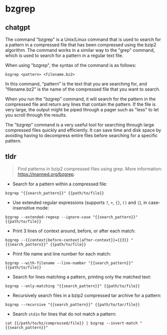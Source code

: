 # bzgrep 
## chatgpt 
The command "bzgrep" is a Unix/Linux command that is used to search for a pattern in a compressed file that has been compressed using the bzip2 algorithm. The command works in a similar way to the "grep" command, which is used to search for a pattern in a regular text file.

When using "bzgrep", the syntax of the command is as follows:

```
bzgrep <pattern> <filename.bz2>
```

In this command, "pattern" is the text that you are searching for, and "filename.bz2" is the name of the compressed file that you want to search.

When you run the "bzgrep" command, it will search for the pattern in the compressed file and return any lines that contain the pattern. If the file is very large, the output might be piped through a pager such as "less" to let you scroll through the results. 

The "bzgrep" command is a very useful tool for searching through large compressed files quickly and efficiently. It can save time and disk space by avoiding having to decompress entire files before searching for a specific pattern. 

## tldr 
 
> Find patterns in bzip2 compressed files using grep.
> More information: <https://manned.org/bzgrep>.

- Search for a pattern within a compressed file:

`bzgrep "{{search_pattern}}" {{path/to/file}}`

- Use extended regular expressions (supports `?`, `+`, `{}`, `()` and `|`), in case-insensitive mode:

`bzgrep --extended-regexp --ignore-case "{{search_pattern}}" {{path/to/file}}`

- Print 3 lines of context around, before, or after each match:

`bzgrep --{{context|before-context|after-context}}={{3}} "{{search_pattern}}" {{path/to/file}}`

- Print file name and line number for each match:

`bzgrep --with-filename --line-number "{{search_pattern}}" {{path/to/file}}`

- Search for lines matching a pattern, printing only the matched text:

`bzgrep --only-matching "{{search_pattern}}" {{path/to/file}}`

- Recursively search files in a bzip2 compressed tar archive for a pattern:

`bzgrep --recursive "{{search_pattern}}" {{path/to/tar/file}}`

- Search `stdin` for lines that do not match a pattern:

`cat {{/path/to/bz/compressed/file}} | bzgrep --invert-match "{{search_pattern}}"`

